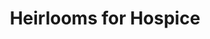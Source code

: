 ---
title: "Heirlooms for Hospice"
url: /grand-junction/heirlooms-for-hospice/
shop: Gebrauchtwaren
---